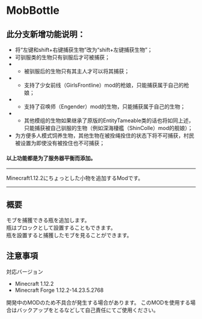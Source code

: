 MobBottle
===

## 此分支新增功能说明：  
- 将“左键和shift+右键捕获生物”改为“shift+左键捕获生物”；  
- 可驯服类的生物只有驯服后才可被捕获；  
- - 被驯服后的生物只有其主人才可以将其捕获；  
- - 支持了少女前线（GirlsFrontline）mod的枪娘，只能捕获属于自己的枪娘；  
- - 支持了召唤师（Engender）mod的生物，只能捕获属于自己的生物；  
- - 其他模组的生物如果继承了原版的EntityTameable类的话也将如同上述，只能捕获被自己驯服的生物（例如深海棲艦（ShinColle）mod的舰娘）；  
- 为方便多人模式饲养生物，其他生物在被拴绳拴住的状态下将不可捕获，村民被设置为即使没有被拴住也不可捕获；  
#### 以上功能都是为了服务器平衡而添加。  

---

Minecraft1.12.2にちょっとした小物を追加するModです。

---

## 概要
モブを捕獲できる瓶を追加します。  
瓶はブロックとして設置することもできます。  
瓶を設置すると捕獲したモブを見ることができます。

## 注意事項
対応バージョン
- Minecraft 1.12.2
- Minecraft Forge 1.12.2-14.23.5.2768
  
開発中のMODのため不具合が発生する場合があります。
このMODを使用する場合はバックアップをとるなどして自己責任にてご使用ください。
